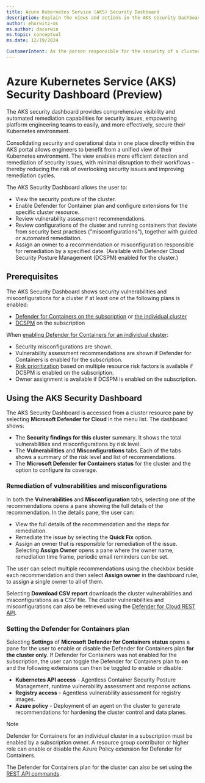 ```yaml
---
title: Azure Kubernetes Service (AKS) Security Dashboard
description: Explain the views and actions in the AKS security Dashboard to enable and protect an individual cluster with Defender for Containers.
author: ehorwitz-ms
ms.author: dacurwin
ms.topic: conceptual
ms.date: 12/19/2024

CustomerIntent: As the person responsible for the security of a cluster, I want know what views and actions the cluster security dashboard provides, so I can remediate security issues in the cluster.
---
```


# Azure Kubernetes Service (AKS) Security Dashboard (Preview)

The AKS security dashboard provides comprehensive visibility and automated remediation capabilities for security issues, empowering platform engineering teams to easily, and more effectively, secure their Kubernetes environment.

Consolidating security and operational data in one place directly within the AKS portal allows engineers to benefit from a unified view of their Kubernetes environment. The view enables more efficient detection and remediation of security issues, with minimal disruption to their workflows - thereby reducing the risk of overlooking security issues and improving remediation cycles.

The AKS Security Dashboard allows the user to:
- View the security posture of the cluster.
- Enable Defender for Container plan and configure extensions for the specific cluster resource.
- Review vulnerability assessment recommendations.
- Review configurations of the cluster and running containers that deviate from security best practices ("misconfigurations"), together with guided or automated remediation.
- Assign an owner to a recommendation or misconfiguration responsible for remediation by a specified date. (Available with Defender Cloud Security Posture Management (DCSPM) enabled for the cluster.)

## Prerequisites

The AKS Security Dashboard shows security vulnerabilities and misconfigurations for a cluster if at least one of the following plans is enabled:
- [Defender for Containers on the subscription](tutorial-enable-containers-azure.md) or [the individual cluster](#setting-the-defender-for-containers-plan)
- [DCSPM](tutorial-enable-cspm-plan.md) on the subscription

When [enabling Defender for Containers for an individual cluster](#setting-the-defender-for-containers-plan):
- Security misconfigurations are shown.
- Vulnerability assessment recommendations are shown if Defender for Containers is enabled for the subscription.
- [Risk prioritization](risk-prioritization.md#how-is-risk-calculated) based on multiple resource risk factors is available if DCSPM is enabled on the subscription.
- Owner assignment is available if DCSPM is enabled on the subscription.

## Using the AKS Security Dashboard 

The AKS Security Dashboard is accessed from a cluster resource pane by selecting **Microsoft Defender for Cloud** in the menu list. The dashboard shows:

- The **Security findings for this cluster** summary. It shows the total vulnerabilities and misconfigurations by risk level.
- The **Vulnerabilities** and **Misconfigurations** tabs. Each of the tabs shows a summary of the risk level and list of recommendations.
- The **Microsoft Defender for Containers status** for the cluster and the option to configure its coverage.

### Remediation of vulnerabilities and misconfigurations

In both the **Vulnerabilities** and **Misconfiguration** tabs, selecting one of the recommendations opens a pane showing the full details of the recommendation. In the details pane, the user can:

- View the full details of the recommendation and the steps for remediation.
- Remediate the issue by selecting the **Quick Fix** option.
- Assign an owner that is responsible for remediation of the issue. Selecting **Assign Owner** opens a pane where the owner name, remediation time frame, periodic email reminders can be set.

The user can select multiple recommendations using the checkbox beside each recommendation and then select **Assign owner** in the dashboard ruler, to assign a single owner to all of them.

Selecting **Download CSV report** downloads the cluster vulnerabilities and misconfigurations as a CSV file. The cluster vulnerabilities and misconfigurations can also be retrieved using the [Defender for Cloud REST API](/rest/api/defenderforcloud-composite/assessments).

### Setting the Defender for Containers plan

Selecting **Settings** of **Microsoft Defender for Containers status** opens a pane for the user to enable or disable the Defender for Containers plan **for the cluster only**. If Defender for Containers was not enabled for the subscription, the user can toggle the Defender for Containers plan to **on** and the following extensions can then be toggled to enable or disable:

- **Kubernetes API access** - Agentless Container Security Posture Management, runtime vulnerability assessment and response actions.
- **Registry access** - Agentless vulnerability assessment for registry images.
- **Azure policy** - Deployment of an agent on the cluster to generate recommendations for hardening the cluster control and data planes.

> [!NOTE]
> Defender for Containers for an individual cluster in a subscription must be enabled by a subscription owner. A resource group contributor or higher role can enable or disable the Azure Policy extension for Defender for Containers.

The Defender for Containers plan for the cluster can also be set using the [REST API commands](/rest/api/defenderforcloud-composite/pricings/update).
